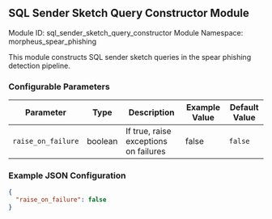 <!--
SPDX-FileCopyrightText: Copyright (c) 2022-2023, NVIDIA CORPORATION & AFFILIATES. All rights reserved.
SPDX-License-Identifier: Apache-2.0

Licensed under the Apache License, Version 2.0 (the "License");
you may not use this file except in compliance with the License.
You may obtain a copy of the License at

http://www.apache.org/licenses/LICENSE-2.0

Unless required by applicable law or agreed to in writing, software
distributed under the License is distributed on an "AS IS" BASIS,
WITHOUT WARRANTIES OR CONDITIONS OF ANY KIND, either express or implied.
See the License for the specific language governing permissions and
limitations under the License.
-->


## SQL Sender Sketch Query Constructor Module

Module ID: sql_sender_sketch_query_constructor
Module Namespace: morpheus_spear_phishing

This module constructs SQL sender sketch queries in the spear phishing detection pipeline.

### Configurable Parameters

| Parameter          | Type | Description                           | Example Value | Default Value |
|--------------------|------|---------------------------------------|---------------|---------------|
| `raise_on_failure` | boolean | If true, raise exceptions on failures | false         | `false`       |

### Example JSON Configuration

```json
{
  "raise_on_failure": false
}
